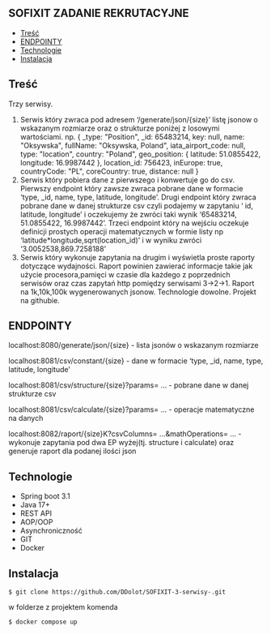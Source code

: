 ## SOFIXIT ZADANIE REKRUTACYJNE
* [Treść](#Treść)
* [ENDPOINTY](#ENDPOINTY)
* [Technologie](#Technologie)
* [Instalacja](#Instalacja)

## Treść

Trzy serwisy.
1. Serwis który zwraca pod adresem ‘/generate/json/{size}’ listę jsonow o wskazanym rozmiarze
   oraz o strukturze poniżej z losowymi wartościami.
   np.
   { _type: "Position", _id: 65483214, key: null, name: "Oksywska", fullName: "Oksywska,
   Poland", iata_airport_code: null, type: "location", country: "Poland", geo_position:
   { latitude: 51.0855422, longitude: 16.9987442 }, location_id: 756423, inEurope: true,
   countryCode: "PL", coreCountry: true, distance: null }
2. Serwis który pobiera dane z pierwszego i konwertuje go do csv. Pierwszy endpoint który
   zawsze zwraca pobrane dane w formacie ‘type, _id, name, type, latitude, longitude’. Drugi
   endpoint który zwraca pobrane dane w danej strukturze csv czyli podajemy w zapytaniu ‘ id,
   latitude, longitude’ i oczekujemy że zwróci taki wynik ‘65483214, 51.0855422, 16.9987442’.
   Trzeci endpoint który na wejściu oczekuje definicji prostych operacji matematycznych w formie
   listy np ‘latitude*longitude,sqrt(location_id)’ i w wyniku zwróci ‘3.0052538,869.7258188’
3. Serwis który wykonuje zapytania na drugim i wyświetla proste raporty dotyczące wydajności.
   Raport powinien zawierać informacje takie jak użycie procesora,pamięci w czasie dla każdego z
   poprzednich serwisów oraz czas zapytań http pomiędzy serwisami 3->2->1.
   Raport na 1k,10k,100k wygenerowanych jsonow.
   Technologie dowolne.
   Projekt na githubie.

## ENDPOINTY 

localhost:8080/generate/json/{size} - lista jsonów o wskazanym rozmiarze

localhost:8081/csv/constant/{size} - dane w formacie ‘type, _id, name, type, latitude, longitude’

localhost:8081/csv/structure/{size}?params= ...  - pobrane dane w danej strukturze csv

localhost:8081/csv/calculate/{size}?params= ... - operacje matematyczne na danych 

localhost:8082/raport/{size}K?csvColumns= ...&mathOperations= ... - wykonuje zapytania pod dwa EP wyżej(tj. structure i calculate) oraz generuje raport dla podanej ilości json 

## Technologie

* Spring boot 3.1
* Java 17+
* REST API
* AOP/OOP
* Asynchroniczność
* GIT
* Docker

## Instalacja 

```
$ git clone https://github.com/DDolot/SOFIXIT-3-serwisy-.git
```
w folderze z projektem komenda 
```
$ docker compose up 
```



